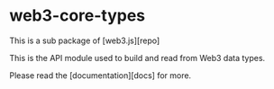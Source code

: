 # web3-core-types

This is a sub package of [web3.js][repo]

This is the API module used to build and read from Web3 data types.

Please read the [documentation][docs] for more.
